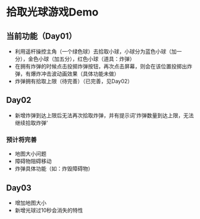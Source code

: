 # 拾取光球游戏Demo

## 当前功能（Day01）
- 利用遥杆操控主角（一个绿色球）去拾取小球，小球分为蓝色小球（加一分），金色小球（加五分），红色小球（道具：炸弹）
- 在拥有炸弹的时候点击投掷炸弹按钮，再次点击屏幕，则会在该位置投掷出炸弹，有爆炸冲击波动画效果（具体功能未做）
- 炸弹拥有拾取上限（待完善）（已完善，见Day02）

## Day02
- 新增炸弹到达上限后无法再次拾取炸弹，并有提示词'炸弹数量到达上限，无法继续拾取炸弹'
### 预计将完善
- 地图大小问题
- 障碍物阻碍移动
- 炸弹具体功能（如：炸毁障碍物）

## Day03
- 增加地图大小
- 新增光球过10秒会消失的特性

